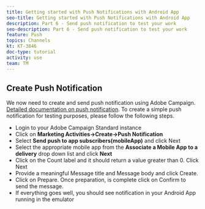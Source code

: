 ```yaml
---
title: Getting started with Push Notifications with Android App
seo-title: Getting started with Push Notifications with Android App
description: Part 6 - Send push notification to test your work
seo-description: Part 6 - Send push notification to test your work
feature: Push
topics: Channels
kt: KT-3846
doc-type: tutorial
activity: use
team: TM
---
```

## Create Push Notification

We now need to create and send push notification using Adobe Campaign. [Detailed documentation on push notification](https://docs.adobe.com/content/help/en/campaign-standard/using/communication-channels/push-notifications/about-push-notifications.html). To create a simple push notification for testing purposes, please follow the following steps.

* Login to your Adobe Campaign Standard instance
* Click on **Marketing Activities->Create->Push Notification**
* Select **Send push to app subscribers(mobileApp)** and click Next
* Select the appropriate mobile app from the **Associate a Mobile App to a delivery** drop down list and click **Next**
* Click on the Count label and it should return a value greater than 0. Click Next
* Provide a meaningful Message title and Message body and click Create.
* Click on Prepare. Once preparation, is complete click on Confirm to send the message.
* If everything goes well, you should see notification in your Android App running in the emulator


